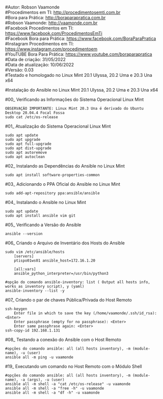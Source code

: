 #Autor: Robson Vaamonde<br>
#Procedimentos em TI: http://procedimentosemti.com.br<br>
#Bora para Prática: http://boraparapratica.com.br<br>
#Robson Vaamonde: http://vaamonde.com.br<br>
#Facebook Procedimentos em TI: https://www.facebook.com/ProcedimentosEmTi<br>
#Facebook Bora para Prática: https://www.facebook.com/BoraParaPratica<br>
#Instagram Procedimentos em TI: https://www.instagram.com/procedimentoem<br>
#YouTUBE Bora Para Prática: https://www.youtube.com/boraparapratica<br>
#Data de criação: 31/05/2022<br>
#Data de atualização: 10/06/2022<br>
#Versão: 0.03<br>
#Testado e homologado no Linux Mint 20.1 Ulyssa, 20.2 Uma e 20.3 Una x64

#Instalação do Ansible no Linux Mint 20.1 Ulyssa, 20.2 Uma e 20.3 Una x64

#00_ Verificando as Informações do Sistema Operacional Linux Mint<br>

	OBSERVAÇÃO IMPORTANTE: Linux Mint 20.3 Una é derivado do Ubuntu Desktop 20.04.4 Focal Fossa
	sudo cat /etc/os-release

#01_ Atualização do Sistema Operacional Linux Mint<br>

	sudo apt update
	sudo apt upgrade
	sudo apt full-upgrade
	sudo apt dist-upgrade
	sudo apt autoremove
	sudo apt autoclean

#02_ Instalando as Dependências do Ansible no Linux Mint<br>

	sudo apt install software-properties-common

#03_ Adicionando o PPA Oficial do Ansible no Linux Mint<br>

	sudo add-apt-repository ppa:ansible/ansible

#04_ Instalando o Ansible no Linux Mint

	sudo apt update
	sudo apt install ansible vim git

#05_ Verificando a Versão do Ansible<br>

	ansible --version

#06_ Criando o Arquivo de Inventário dos Hosts do Ansible

	sudo vim /etc/ansible/hosts
		[servers]
		ptispo01ws01 ansible_host=172.16.1.20

		[all:vars]
		ansible_python_interpreter=/usr/bin/python3
	
	#opção do comando ansible-inventory: list ( Output all hosts info, works as inventory script), y (yaml)
	ansible-inventory --list -y

#07_ Criando o par de chaves Pública/Privada do Host Remoto<br>

	ssh-keygen
		Enter file in which to save the key (/home/vaamonde/.ssh/id_rsa): <Enter>
		Enter passphrase (empty for no passphrase): <Enter>
		Enter same passphrase again: <Enter>
	ssh-copy-id 192.168.1.131

#08_ Testando a conexão do Ansible com o Host Remoto<br>

	#opções do comando ansible: all (all hosts inventory), -m (module-name), -u (user)
	ansible all -m ping -u vaamonde

#19_ Executando um comando no Host Remoto com o Módulo Shell<br>

	#opções do comando ansible: all (all hosts inventory), -m (module-name), -a (args), -u (user)
	ansible all -m shell -a "cat /etc/os-release" -u vaamonde
	ansible all -m shell -a "free -h" -u vaamonde
	ansible all -m shell -a "df -h" -u vaamonde